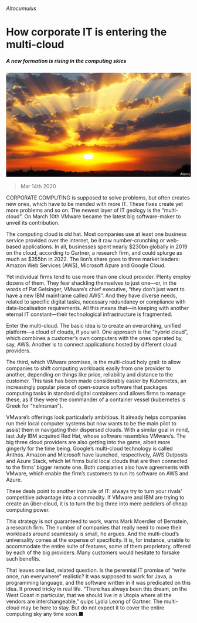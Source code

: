 ###### Altocumulus

# How corporate IT is entering the multi-cloud 

##### A new formation is rising in the computing skies 

![image](images/20200314_WBP510.jpg) 

> Mar 14th 2020 

CORPORATE COMPUTING is supposed to solve problems, but often creates new ones, which have to be mended with more IT. These fixes create yet more problems and so on. The newest layer of IT geology is the “multi-cloud”. On March 10th VMware became the latest big software-maker to unveil its contribution.

The computing cloud is old hat. Most companies use at least one business service provided over the internet, be it raw number-crunching or web-based applications. In all, businesses spent nearly $230bn globally in 2019 on the cloud, according to Gartner, a research firm, and could splurge as much as $355bn in 2022. The lion’s share goes to three market leaders: Amazon Web Services (AWS), Microsoft Azure and Google Cloud.


Yet individual firms tend to use more than one cloud provider. Plenty employ dozens of them. They fear shackling themselves to just one—or, in the words of Pat Gelsinger, VMware’s chief executive, “they don’t just want to have a new IBM mainframe called AWS”. And they have diverse needs, related to specific digital tasks, necessary redundancy or compliance with data-localisation requirements. All this means that—in keeping with another eternal IT constant—their technological infrastructure is fragmented.

Enter the multi-cloud. The basic idea is to create an overarching, unified platform—a cloud of clouds, if you will. One approach is the “hybrid cloud”, which combines a customer’s own computers with the ones operated by, say, AWS. Another is to connect applications hosted by different cloud providers.

The third, which VMware promises, is the multi-cloud holy grail: to allow companies to shift computing workloads easily from one provider to another, depending on things like price, reliability and distance to the customer. This task has been made considerably easier by Kubernetes, an increasingly popular piece of open-source software that packages computing tasks in standard digital containers and allows firms to manage these, as if they were the commander of a container vessel (kubernetes is Greek for “helmsman”).

VMware’s offerings look particularly ambitious. It already helps companies run their local computer systems but now wants to be the main pilot to assist them in navigating their dispersed clouds. With a similar goal in mind, last July IBM acquired Red Hat, whose software resembles VMware’s. The big three cloud providers are also getting into the game, albeit more gingerly for the time being. Google’s multi-cloud technology is called Anthos. Amazon and Microsoft have launched, respectively, AWS Outposts and Azure Stack, which let firms build local clouds that are then connected to the firms’ bigger remote one. Both companies also have agreements with VMware, which enable the firm’s customers to run its software on AWS and Azure.

These deals point to another iron rule of IT: always try to turn your rivals’ competitive advantage into a commodity. If VMware and IBM are trying to create an über-cloud, it is to turn the big three into mere peddlers of cheap computing power.

This strategy is not guaranteed to work, warns Mark Moerdler of Bernstein, a research firm. The number of companies that really need to move their workloads around seamlessly is small, he argues. And the multi-cloud’s universality comes at the expense of specificity. It is, for instance, unable to accommodate the entire suite of features, some of them proprietary, offered by each of the big providers. Many customers would hesitate to forsake such benefits.

That leaves one last, related question. Is the perennial IT promise of “write once, run everywhere” realistic? It was supposed to work for Java, a programming language, and the software written in it was predicated on this idea. It proved tricky in real life. “There has always been this dream, on the West Coast in particular, that we should live in a Utopia where all the vendors are interchangeable,” quips Lydia Leong of Gartner. The multi-cloud may be here to stay. But do not expect it to cover the entire computing sky any time soon.■

